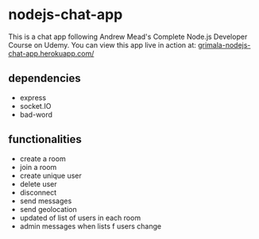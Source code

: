 # nodejs-chat-app
This is a chat app following Andrew Mead's Complete Node.js Developer Course on Udemy.
You can view this app live in action at: [grimala-nodejs-chat-app.herokuapp.com/](https://grimala-nodejs-chat-app.herokuapp.com/)

## dependencies
  * express
  * socket.IO
  * bad-word

## functionalities
  * create a room
  * join a room
  * create unique user
  * delete user
  * disconnect
  * send messages
  * send geolocation
  * updated of list of users in each room 
  * admin messages when lists f users change
